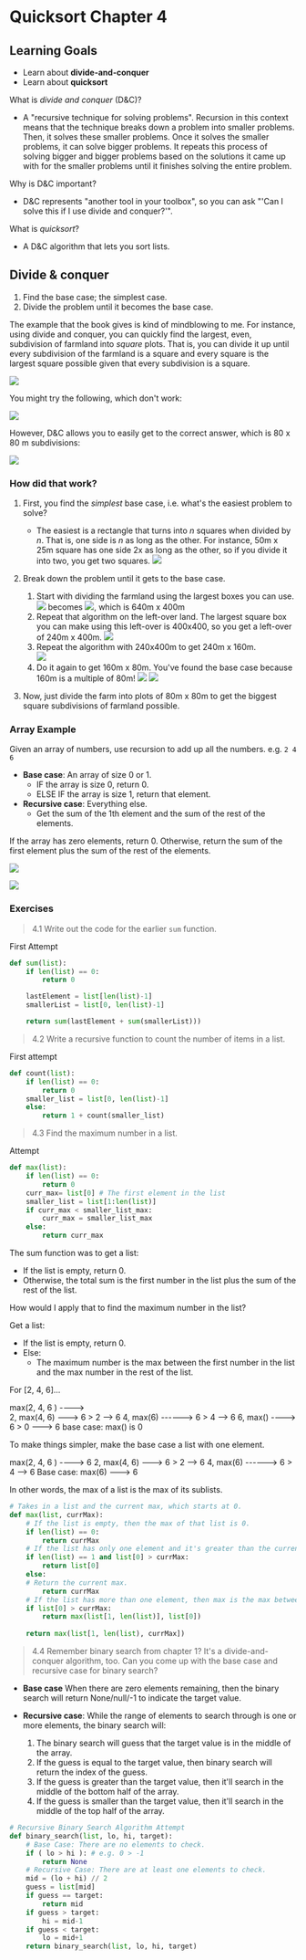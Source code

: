 # Quicksort Chapter 4

## Learning Goals

- Learn about **divide-and-conquer**
- Learn about **quicksort**

What is _divide and conquer_ (D&C)? 
- A "recursive technique for solving problems". Recursion in this context means that the technique breaks down a problem into smaller problems. Then, it solves these smaller problems. Once it solves the smaller problems, it can solve bigger problems. It repeats this process of solving bigger and bigger problems based on the solutions it came up with for the smaller problems until it finishes solving the entire problem. 

Why is D&C important?
- D&C represents "another tool in your toolbox", so you can ask "'Can I solve this if I use divide and conquer?'". 

What is _quicksort_? 
- A D&C algorithm that lets you sort lists. 

## Divide & conquer 

1. Find the base case; the simplest case. 
2. Divide the problem until it becomes the base case. 

The example that the book gives is kind of mindblowing to me. For instance, using divide and conquer, you can quickly find the largest, even, subdivision of farmland into _square_ plots. That is, you can divide it up until every subdivision of the farmland is a square and every square is the largest square possible given that every subdivision is a square. 

![](images/2021-01-27-06-20-25.png)

You might try the following, which don't work:

![](images/2021-01-27-06-34-18.png)

However, D&C allows you to easily get to the correct answer, which is 80 x 80 m subdivisions: 

![](images/2021-01-27-06-33-18.png)

### How did that work? 
1. First, you find the _simplest_ base case, i.e. what's the easiest problem to solve? 
    - The easiest is a rectangle that turns into _n_ squares when divided by _n_. That is, one side is _n_ as long as the other. For instance, 50m x 25m square has one side 2x as long as the other, so if you divide it into two, you get two squares. 
    ![](images/2021-01-27-06-36-23.png)

2. Break down the problem until it gets to the base case. 
    1. Start with dividing the farmland using the largest boxes you can use. 
    ![](images/2021-01-27-06-37-52.png) becomes
    ![](images/2021-01-27-06-38-28.png), which is 640m x 400m
    2. Repeat that algorithm on the left-over land. The largest square box you can make using this left-over is 400x400, so you get a left-over of 240m x 400m. 
    ![](images/2021-01-27-06-39-42.png)
    3. Repeat the algorithm with 240x400m to get 240m x 160m.  
    ![](images/2021-01-27-06-40-29.png)
    4. Do it again to get 160m x 80m. You've found the base case because 160m is a multiple of 80m! 
    ![](images/2021-01-27-06-41-01.png)
    ![](images/2021-01-27-06-41-08.png)
3. Now, just divide the farm into plots of 80m x 80m to get the biggest square subdivisions of farmland possible. 

### Array Example 

Given an array of numbers, use recursion to add up all the numbers.
e.g. `2 4 6`

- **Base case**: An array of size 0 or 1. 
    - IF the array is size 0, return 0. 
    - ELSE IF the array is size 1, return that element. 
- **Recursive case**: Everything else. 
    - Get the sum of the 1th element and the sum of the rest of the elements. 

If the array has zero elements, return 0. Otherwise, return the sum of the first element plus the sum of the rest of the elements. 

![](images/2021-01-27-06-48-21.png)

![](images/2021-01-27-06-49-28.png)

### Exercises

> 4.1 Write out the code for the earlier `sum` function.

First Attempt
```py
def sum(list): 
    if len(list) == 0:
        return 0

    lastElement = list[len(list)-1]
    smallerList = list[0, len(list)-1]

    return sum(lastElement + sum(smallerList)))
```

> 4.2 Write a recursive function to count the number of items in a list. 

First attempt
```py
def count(list): 
    if len(list) == 0:
        return 0
    smaller_list = list[0, len(list)-1]
    else: 
        return 1 + count(smaller_list)
```

> 4.3 Find the maximum number in a list. 

Attempt
```py
def max(list): 
    if len(list) == 0: 
        return 0
    curr_max= list[0] # The first element in the list
    smaller_list = list[1:len(list)]
    if curr_max < smaller_list_max:
        curr_max = smaller_list_max
    else:
        return curr_max 
```

The sum function was to get a list:
- If the list is empty, return 0.
- Otherwise, the total sum is the first number in the list plus the sum of the rest of the list. 

How would I apply that to find the maximum number in the list? 

Get a list:
- If the list is empty, return 0.
- Else: 
    - The maximum number is the max between the first number in the list and the max number in the rest of the list. 

For [2, 4, 6]... 

max(2, 4, 6 ) ---->  
2, max(4, 6) ---> 6 > 2 --> 6
4, max(6) ------> 6 > 4 --> 6
6, max() ----> 6 > 0 ---> 6
base case: max() is 0 

To make things simpler, make the base case a list with one element.

max(2, 4, 6 ) ---->  6
2, max(4, 6) ---> 6 > 2 --> 6
4, max(6) ------> 6 > 4 --> 6
Base case: max(6) ---> 6 

In other words, the max of a list is the max of its sublists. 

```py
# Takes in a list and the current max, which starts at 0. 
def max(list, currMax):
    # If the list is empty, then the max of that list is 0. 
    if len(list) == 0: 
        return currMax
    # If the list has only one element and it's greater than the current max, then that element is the current max. 
    if len(list) == 1 and list[0] > currMax: 
        return list[0]
    else: 
    # Return the current max. 
        return currMax 
    # If the list has more than one element, then max is the max between the first element in the list and the current maximum for the list. 
    if list[0] > currMax:
        return max(list[1, len(list)], list[0])
    
    return max(list[1, len(list), currMax])
```

> 4.4 Remember binary search from chapter 1? It's a divide-and-conquer algorithm, too. Can you come up with the base case and recursive case for binary search? 

- **Base case** When there are zero elements remaining, then the binary search will return None/null/-1 to indicate the target value. 

- **Recursive case**: While the range of elements to search through is one or more elements, the binary search will:
    1. The binary search will guess that the target value is in the middle of the array. 
    2. If the guess is equal to the target value, then binary search will return the index of the guess. 
    3. If the guess is greater than the target value, then it'll search in the middle of the bottom half of the array. 
    4. If the guess is smaller than the target value, then it'll search in the middle of the top half of the array. 

```py
# Recursive Binary Search Algorithm Attempt 
def binary_search(list, lo, hi, target): 
    # Base Case: There are no elements to check. 
    if ( lo > hi ): # e.g. 0 > -1
        return None
    # Recursive Case: There are at least one elements to check. 
    mid = (lo + hi) // 2
    guess = list[mid]
    if guess == target: 
        return mid
    if guess > target: 
        hi = mid-1
    if guess < target: 
        lo = mid+1
    return binary_search(list, lo, hi, target)
```